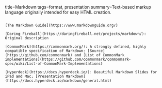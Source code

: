 title=Markdown
tags=format, presentation
summary=Text-based markup language originally intended for easy HTML creation.
~~~~~~

[The Markdown Guide](https://www.markdownguide.org/)

[Daring Fireball](https://daringfireball.net/projects/markdown/): Original description

[CommonMark](https://commonmark.org/): A strongly defined, highly compatible specification of Markdown; [Source](https://github.com/commonmark) and [List of CommonMark implementations](https://github.com/commonmark/commonmark-spec/wiki/List-of-CommonMark-Implementations)

[Hyperdeck](https://docs.hyperdeck.io/): Beautiful Markdown Slides for iPad and Mac; [Presentation Markdown](https://docs.hyperdeck.io/markdown/general.html)